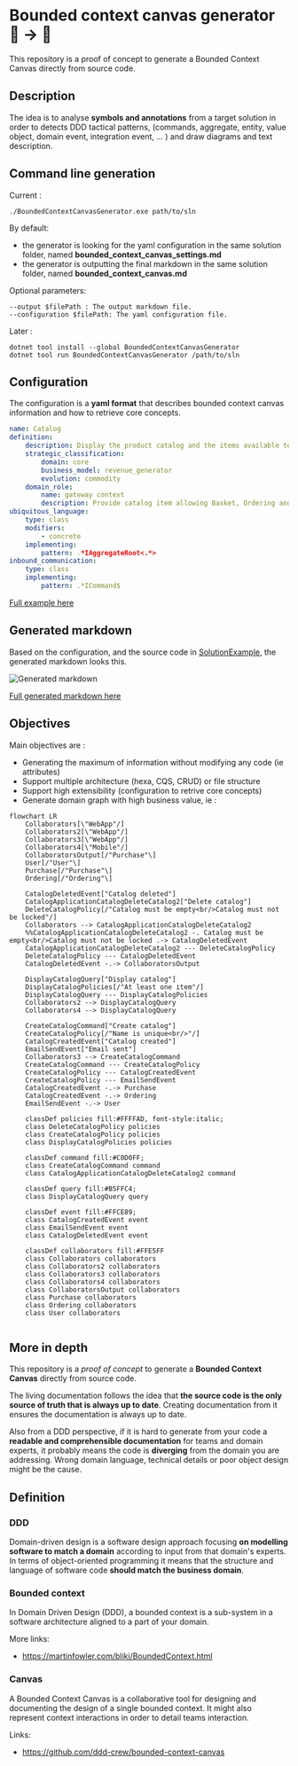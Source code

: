 ﻿# Bounded context canvas generator 🔣 -> 📝

This repository is a proof of concept to generate a Bounded Context Canvas directly from source code.

## Description

The idea is to analyse **symbols and annotations** from a target solution in order to detects DDD tactical patterns,
(commands, aggregate, entity, value object, domain event, integration event, ... ) and draw diagrams
and text description.

## Command line generation

Current :

    ./BoundedContextCanvasGenerator.exe path/to/sln

By default:
- the generator is looking for the yaml configuration in the same solution folder, named **bounded_context_canvas_settings.md**
- the generator is outputting the final markdown in the same solution folder, named **bounded_context_canvas.md**

Optional parameters:

    --output $filePath : The output markdown file.
    --configuration $filePath: The yaml configuration file.

Later :
    
    dotnet tool install --global BoundedContextCanvasGenerator
    dotnet tool run BoundedContextCanvasGenerator /path/to/sln

## Configuration

The configuration is a **yaml format** that describes bounded context canvas information and
how to retrieve core concepts.

```yaml
name: Catalog
definition:
    description: Display the product catalog and the items available to purchase. Allows extended search to find a specific item. Provide the ability for administrators to update catalogs and associated items.
    strategic_classification:
        domain: core
        business_model: revenue_generator
        evolution: commodity
    domain_role:
        name: gateway context
        description: Provide catalog item allowing Basket, Ordering and Payment contexts to properly work.
ubiquitous_language:
    type: class
    modifiers:
        - concrete
    implementing:
        pattern: .*IAggregateRoot<.*>
inbound_communication:
    type: class
    implementing:
        pattern: .*ICommand$
```

[Full example here](src/SolutionExample/Example/bounded_context_canvas_settings.yaml)

## Generated markdown

Based on the configuration, and the source code in [SolutionExample](src/SolutionExample/Example/), the generated markdown looks this.

![Generated markdown](docs/generated.PNG "a title")

[Full generated markdown here](src/SolutionExample/Example/bounded_context_canvas.md)

## Objectives

Main objectives are :

- Generating the maximum of information without modifying any code (ie attributes)
- Support multiple architecture (hexa, CQS, CRUD) or file structure
- Support high extensibility (configuration to retrive core concepts)
- Generate domain graph with high business value, ie :

```mermaid
flowchart LR
    Collaborators[\"WebApp"/]
    Collaborators2[\"WebApp"/]
    Collaborators3[\"WebApp"/]
    Collaborators4[\"Mobile"/]
    CollaboratorsOutput[/"Purchase"\]
    User[/"User"\]
    Purchase[/"Purchase"\]
    Ordering[/"Ordering"\]

    CatalogDeletedEvent["Catalog deleted"]
    CatalogApplicationCatalogDeleteCatalog2["Delete catalog"]
    DeleteCatalogPolicy[/"Catalog must be empty<br/>Catalog must not be locked"/]
    Collaborators --> CatalogApplicationCatalogDeleteCatalog2
    %%CatalogApplicationCatalogDeleteCatalog2 -. Catalog must be empty<br/>Catalog must not be locked .-> CatalogDeletedEvent
    CatalogApplicationCatalogDeleteCatalog2 --- DeleteCatalogPolicy
    DeleteCatalogPolicy --- CatalogDeletedEvent
    CatalogDeletedEvent -.-> CollaboratorsOutput

    DisplayCatalogQuery["Display catalog"]
    DisplayCatalogPolicies[/"At least one item"/]
    DisplayCatalogQuery --- DisplayCatalogPolicies
    Collaborators2 --> DisplayCatalogQuery
    Collaborators4 --> DisplayCatalogQuery

    CreateCatalogCommand["Create catalog"]
    CreateCatalogPolicy[/"Name is unique<br/>"/]
    CatalogCreatedEvent["Catalog created"]
    EmailSendEvent["Email sent"]
    Collaborators3 --> CreateCatalogCommand
    CreateCatalogCommand --- CreateCatalogPolicy
    CreateCatalogPolicy --- CatalogCreatedEvent
    CreateCatalogPolicy --- EmailSendEvent
    CatalogCreatedEvent -.-> Purchase
    CatalogCreatedEvent -.-> Ordering
    EmailSendEvent -.-> User

    classDef policies fill:#FFFFAD, font-style:italic;
    class DeleteCatalogPolicy policies
    class CreateCatalogPolicy policies
    class DisplayCatalogPolicies policies

    classDef command fill:#C0D0FF;
    class CreateCatalogCommand command
    class CatalogApplicationCatalogDeleteCatalog2 command

    classDef query fill:#B5FFC4;
    class DisplayCatalogQuery query

    classDef event fill:#FFCE89;
    class CatalogCreatedEvent event
    class EmailSendEvent event
    class CatalogDeletedEvent event

    classDef collaborators fill:#FFE5FF
    class Collaborators collaborators
    class Collaborators2 collaborators
    class Collaborators3 collaborators
    class Collaborators4 collaborators
    class CollaboratorsOutput collaborators
    class Purchase collaborators
    class Ordering collaborators
    class User collaborators
    
```

## More in depth

This repository is a *proof of concept* to generate a **Bounded Context Canvas** directly from source code.

The living documentation follows the idea that **the source code is the only source of truth that is always up to date**.
Creating documentation from it ensures the documentation is always up to date.

Also from a DDD perspective, if it is hard to generate from your code a **readable and comprehensible documentation** for teams 
and domain experts, it probably means the code is **diverging** from the domain you are addressing. Wrong domain language, 
technical details or poor object design might be the cause.

## Definition

### DDD
Domain-driven design is a software design approach focusing **on modelling software 
to match a domain** according to input from that domain's experts. In terms of object-oriented programming 
it means that the structure and language of software code **should match the business domain**.

### Bounded context
In Domain Driven Design (DDD), a bounded context is a sub-system in a software architecture 
aligned to a part of your domain.

More links:
- https://martinfowler.com/bliki/BoundedContext.html

### Canvas
A Bounded Context Canvas is a collaborative tool for designing and documenting 
the design of a single bounded context. It might also represent context interactions in order to
detail teams interaction.

Links:
- https://github.com/ddd-crew/bounded-context-canvas


